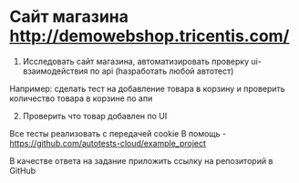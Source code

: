 # Сайт магазина http://demowebshop.tricentis.com/

1. Исследовать сайт магазина, автоматизировать проверку ui-взаимодействия по api (hазработать любой автотест)

Например: сделать тест на добавление товара в корзину и проверить количество товара в корзине по апи



2. Проверить что товар добавлен по UI 

Все тесты реализовать с передачей cookie
В помощь - https://github.com/autotests-cloud/example_project

В качестве ответа на задание приложить ссылку на репозиторий в GitHub
